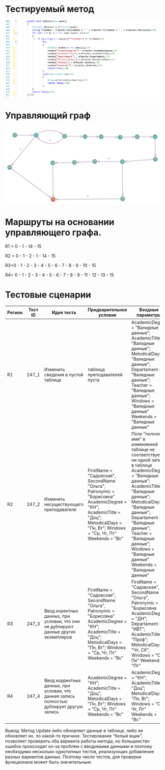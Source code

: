 # Тестируемый метод
![alt text](CODE.PNG "Тестируемый метод")
# Управляющий граф
![alt text](GRAPH.PNG "Управляющий граф")
# Маршруты на основании управляющего графа.

R1 = 0 - 1 - 14 - 15 

R2 = 0 - 1 - 2 - 1 - 14 - 15 

R3=0 - 1 - 2 - 3 - 4 - 5 - 6 - 7 - 8 - 9 - 10 - 15

R4= 0 - 1 - 2 - 3 - 4 - 5 - 6 - 7 - 8 - 9 - 11 - 12 - 13 - 15



# Тестовые сценарии
|Регион|Тест ID|Идея теста|Предварительное условие|Входные параметры|Ожидаемый результат|
| --- | --- | --- | --- | --- | --- |
|R1|247_1|Изменить сведения в пустой таблице |таблица преподавателей пуста | AcademicDegree = "Валидные данные"; AcademicTitle = "Валидные данные"; MetodicalDays = "Валидные данные"; Departament = "Валидные данные"; Teacher = "Валидные данные"; Windows = "Валидные данные" Weekends = "Валидные данные"|false|
|R2|247_2|Изменить несуществующего преподавателя | FirstName = "Садовская", SecondName "Ольга", Patronymic = "Борисовна" AcademicDegree = "КН"; AcademicTitle = "Доц"; MetodicalDays = "Пн, Вт";  Windows = "Ср, Чт, Пт" Weekends = "Вс"|Поле "полное имя" в изменяемой таблице не соответствует ни одной записи в таблице  AcademicDegree = "Валидные данные"; AcademicTitle = "Валидные данные"; MetodicalDays = "Валидные данные"; Departament = "Валидные данные"; Teacher = "Валидные данные"; Windows = "Валидные данные" Weekends = "Валидные данные" |false|
|R3|247_3|Ввод коректных данных, при условии, что они не дублируют данные других экземпляров|FirstName = "Садовская", SecondName "Ольга", Patronymic = "Борисовна" AcademicDegree = "КН"; AcademicTitle = "Доц"; MetodicalDays = "Пн, Вт";  Windows = "Ср, Чт, Пт" Weekends = "Вс"|FirstName = "Садовская", SecondName "Ольга", Patronymic = "Борисовна AcademicDegree = "ДН"; Departament = "ИВТ"; AcademicTitle = "Проф"; MetodicalDays = "Чт, Сб";  Windows = "Сб, Пн" Weekends = "Пт"|true|
|R4|247_4|Ввод корректных данных, при условии, что данная запись полностью дублирует другую запись|AcademicDegree = "КН"; AcademicTitle = "Доц"; MetodicalDays = "Пн, Вт";  Windows = "Ср, Чт, Пт" Weekends = "Вс"|AcademicDegree = "КН"; AcademicTitle = "Доц"; MetodicalDays = "Пн, Вт";  Windows = "Ср, Чт, Пт" Weekends = "Вс"|false|


Вывод: Метод Update либо обновляет данные в таблице, либо не обновляет их, по какой-то причине. Тестирование “белый ящик”, позволяет проверить оба варианта работы метода, но большинство ошибок происходит из-за проблем с вводимыми данными и поэтому необходимо несколько однотипных тестов, реализующих добавление разных вариантов данных. Поэтому число тестов, для проверки функционала может быть значительным.
